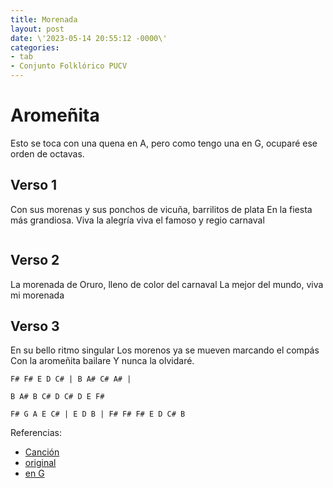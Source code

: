 ```yaml
---
title: Morenada
layout: post
date: \'2023-05-14 20:55:12 -0000\'
categories:
- tab
- Conjunto Folklórico PUCV
---
```




# Aromeñita

Esto se toca con una quena en A, pero como tengo una en G, ocuparé ese orden de octavas.

## Verso 1

Con sus morenas y sus ponchos de vicuña, barrilitos de plata
En la fiesta más grandiosa.
Viva la alegría viva el famoso y regio carnaval


~~~

~~~


## Verso 2

La morenada de Oruro,
lleno de color del carnaval
La mejor del mundo,
viva mi morenada


## Verso 3

En su bello ritmo singular
Los morenos ya se mueven marcando el compás
Con la aromeñita bailare
Y nunca la olvidaré.


~~~
F# F# E D C# | B A# C# A# | 

B A# B C# D C# D E F#

F# G A E C# | E D B | F# F# F# E D C# B 

~~~

Referencias:
- [Canción](https://youtu.be/vbcHl54gof8?t=684)
- [original](https://www.youtube.com/watch?v=yZZhIarGkj0)
- [en G](https://www.youtube.com/watch?v=ZHgSMhfktzs&list=RDyZZhIarGkj0&index=9&pp=8AUB)
